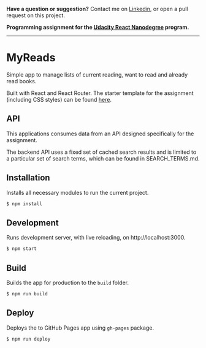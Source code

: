 **Have a question or suggestion?**
Contact me on [Linkedin](https://www.linkedin.com/in/fernandosmbrito), or open a pull request on this project.

**Programming assignment for the [Udacity React Nanodegree](https://www.udacity.com/course/react-nanodegree--nd019) program.**

---

# MyReads

Simple app to manage lists of current reading, want to read and already read books. 

Built with React and React Router.  The starter template for the assignment (including CSS styles) can be found [here](https://github.com/udacity/reactnd-project-myreads-starter).



## API

This applications consumes data from an API designed specifically for the assignment.

The backend API uses a fixed set of cached search results and is limited to a particular set of search terms, which can be found in SEARCH_TERMS.md. 


## Installation

Installs all necessary modules to run the current project.

```bash
$ npm install
```


## Development

Runs development server, with live reloading, on http://localhost:3000.

```bash
$ npm start
```


## Build

Builds the app for production to the `build` folder.

```bash
$ npm run build
```


## Deploy

Deploys the to GitHub Pages app using `gh-pages` package.

```bash
$ npm run deploy
```
